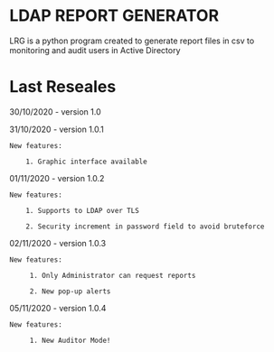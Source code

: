 # LDAP REPORT GENERATOR

LRG is a python program created to generate report files in csv to monitoring and audit users in Active Directory


# Last Reseales
30/10/2020 - version 1.0

31/10/2020 - version 1.0.1

    New features:

        1. Graphic interface available

01/11/2020 - version 1.0.2

    New features:

        1. Supports to LDAP over TLS

        2. Security increment in password field to avoid bruteforce

02/11/2020 - version 1.0.3

    New features:

         1. Only Administrator can request reports
         
         2. New pop-up alerts

05/11/2020 - version 1.0.4

    New features:

         1. New Auditor Mode!
